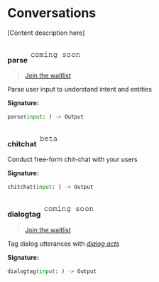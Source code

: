 # Conversations 

[Content description here]

### parse ![coming-soon](../../.gitbook/assets/coming-soon-text.png)

> [Join the waitlist](http://fill-this-form)

Parse user input to understand intent and entities                                   

**Signature:**  
```python
parse(input: ) -> Output
```

### chitchat ![beta](../../.gitbook/assets/beta-text.png)

Conduct free-form chit-chat with your users                                          

**Signature:**  
```python
chitchat(input: ) -> Output
```

### dialogtag ![coming-soon](../../.gitbook/assets/coming-soon-text.png)

> [Join the waitlist](http://fill-this-form)

Tag dialog utterances with [_dialog acts_](https://en.wikipedia.org/wiki/Dialog_act) 

**Signature:**  
```python
dialogtag(input: ) -> Output
```

